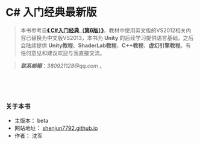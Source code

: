 # C# 入门经典最新版



>本书参考自[**《 C#入门经典（第6版）》**]()，教材中使用英文版的VS2012相关内容已替换为中文版VS2013，本书为 **Unity** 的后续学习提供语言基础，之后会陆续提供 **Unity教程**、**ShaderLab教程**、**C++教程**、**虚幻引擎教程**。有任何意见和建议欢迎与我直接交流。

>___联系邮箱___：_380921128@qq.com_ 。


&emsp;

&emsp;


### 关于本书
* 主版本： beta
* 网站地址： [shenjun7792.github.io](https://shenjun7792.github.io)
* 作者： 沈军

&emsp;

&emsp;

&emsp;

&emsp;

&emsp;

&emsp;

&emsp;

&emsp;

&emsp;

&emsp;

&emsp;

&emsp;

&emsp;


&emsp;

&emsp;


&emsp;

&emsp;

&emsp;





